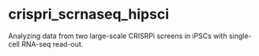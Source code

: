 # crispri_scrnaseq_hipsci
Analyzing data from two large-scale CRISRPi screens in iPSCs with single-cell RNA-seq read-out.
